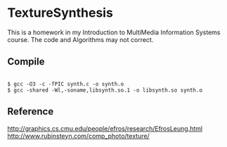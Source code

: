 TextureSynthesis
================
This is a homework in my Introduction to MultiMedia Information Systems course.
The code and Algorithms may not correct.

Compile
---------
<code>
$ gcc -O3 -c -fPIC synth.c -o synth.o
$ gcc -shared -Wl,-soname,libsynth.so.1 -o libsynth.so synth.o
</code>


Reference
---------
http://graphics.cs.cmu.edu/people/efros/research/EfrosLeung.html
http://www.rubinsteyn.com/comp_photo/texture/

